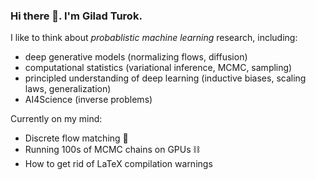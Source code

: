 ### Hi there 👋. I'm Gilad Turok.

I like to think about *probablistic machine learning* research, including:
- deep generative models (normalizing flows, diffusion)
- computational statistics (variational inference, MCMC, sampling)
- principled understanding of deep learning (inductive biases, scaling laws, generalization)
- AI4Science (inverse problems)

Currently on my mind:
- Discrete flow matching 🌊
- Running 100s of MCMC chains on GPUs ⛓️
- How to get rid of LaTeX compilation warnings
